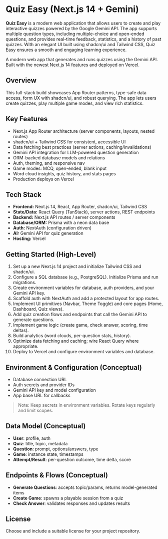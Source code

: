 # Quiz Easy (Next.js 14 + Gemini)

**Quiz Easy** is a modern web application that allows users to create and play interactive quizzes powered by the Google Gemini API. The app supports multiple question types, including multiple-choice and open-ended questions, and provides real-time feedback, statistics, and a history of past quizzes. With an elegant UI built using shadcn/ui and Tailwind CSS, Quiz Easy ensures a smooth and engaging learning experience.

A modern web app that generates and runs quizzes using the Gemini API. Built with the newest Next.js 14 features and deployed on Vercel.

## Overview
This full-stack build showcases App Router patterns, type-safe data access, form UX with shadcn/ui, and robust querying. The app lets users create quizzes, play multiple game modes, and view rich statistics.

## Key Features
- Next.js App Router architecture (server components, layouts, nested routes)
- shadcn/ui + Tailwind CSS for consistent, accessible UI
- Data fetching best practices (server actions, caching/invalidations)
- Gemini API integration for LLM-powered question generation
- ORM-backed database models and relations
- Auth, theming, and responsive nav
- Game modes: MCQ, open-ended, blank input
- Word cloud insights, quiz history, and stats pages
- Production deploys on Vercel

## Tech Stack
- **Frontend:** Next.js 14, React, App Router, shadcn/ui, Tailwind CSS
- **State/Data:** React Query (TanStack), server actions, REST endpoints
- **Backend:** Next.js API routes / server components
- **Database/ORM:** Prisma with a neon data base
- **Auth:** NextAuth (configuration driven)
- **AI:** Gemini API for quiz generation
- **Hosting:** Vercel

## Getting Started (High-Level)
1. Set up a new Next.js 14 project and initialize Tailwind CSS and shadcn/ui.
2. Configure a SQL database (e.g., PostgreSQL). Initialize Prisma and run migrations.
3. Create environment variables for database, auth providers, and your Gemini API key.
4. Scaffold auth with NextAuth and add a protected layout for app routes.
5. Implement UI primitives (Navbar, Theme Toggle) and core pages (Home, Dashboard, Quiz views).
6. Add quiz creation flows and endpoints that call the Gemini API to generate questions.
7. Implement game logic (create game, check answer, scoring, time deltas).
8. Build analytics (word clouds, per-question stats, history).
9. Optimize data fetching and caching; wire React Query where appropriate.
10. Deploy to Vercel and configure environment variables and database.

## Environment & Configuration (Conceptual)
- Database connection URL
- Auth secrets and provider IDs
- Gemini API key and model configuration
- App base URL for callbacks

> Note: Keep secrets in environment variables. Rotate keys regularly and limit scopes.

## Data Model (Conceptual)
- **User**: profile, auth
- **Quiz**: title, topic, metadata
- **Question**: prompt, options/answers, type
- **Game**: instance state, timestamps
- **Attempt/Result**: per-question outcome, time delta, score

## Endpoints & Flows (Conceptual)
- **Generate Questions**: accepts topic/params, returns model-generated items
- **Create Game**: spawns a playable session from a quiz
- **Check Answer**: validates responses and updates results


## License
Choose and include a suitable license for your project repository.


